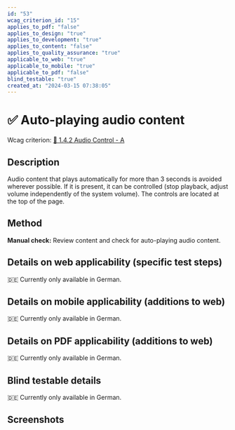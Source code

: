 ```yaml
---
id: "53"
wcag_criterion_id: "15"
applies_to_pdf: "false"
applies_to_design: "true"
applies_to_development: "true"
applies_to_content: "false"
applies_to_quality_assurance: "true"
applicable_to_web: "true"
applicable_to_mobile: "true"
applicable_to_pdf: "false"
blind_testable: "true"
created_at: "2024-03-15 07:38:05"
---
```


# ✅ Auto-playing audio content

Wcag criterion: [📜 1.4.2 Audio Control - A](..)

## Description

Audio content that plays automatically for more than 3 seconds is avoided wherever possible. If it is present, it can be controlled (stop playback, adjust volume independently of the system volume). The controls are located at the top of the page.

## Method

**Manual check:** Review content and check for auto-playing audio content.

## Details on web applicability (specific test steps)

🇩🇪 Currently only available in German.

## Details on mobile applicability (additions to web)

🇩🇪 Currently only available in German.

## Details on PDF applicability (additions to web)

🇩🇪 Currently only available in German.

## Blind testable details

🇩🇪 Currently only available in German.

## Screenshots

